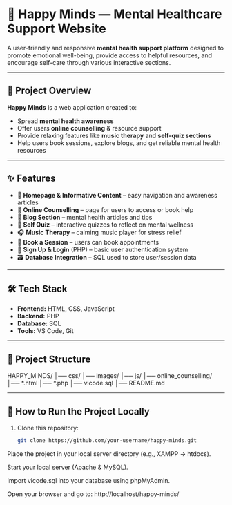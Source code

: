 # 🌿 Happy Minds — Mental Healthcare Support Website

A user-friendly and responsive **mental health support platform** designed to promote emotional well-being, provide access to helpful resources, and encourage self-care through various interactive sections.

---

## 🧠 Project Overview

**Happy Minds** is a web application created to:
- Spread **mental health awareness**
- Offer users **online counselling** & resource support
- Provide relaxing features like **music therapy** and **self-quiz sections**
- Help users book sessions, explore blogs, and get reliable mental health resources

---

## ✨ Features

- 🧭 **Homepage & Informative Content** – easy navigation and awareness articles  
- 💬 **Online Counselling** – page for users to access or book help  
- 📖 **Blog Section** – mental health articles and tips  
- 📝 **Self Quiz** – interactive quizzes to reflect on mental wellness  
- 🎧 **Music Therapy** – calming music player for stress relief  
- 📅 **Book a Session** – users can book appointments  
- 🔐 **Sign Up & Login** (PHP) – basic user authentication system  
- 🗃️ **Database Integration** – SQL used to store user/session data

---

## 🛠️ Tech Stack

- **Frontend:** HTML, CSS, JavaScript  
- **Backend:** PHP  
- **Database:** SQL  
- **Tools:** VS Code, Git

---

## 📁 Project Structure

HAPPY_MINDS/
│── css/
│── images/
│── js/
│── online_counselling/
│── *.html
│── *.php
│── vicode.sql
│── README.md


---

## 🚀 How to Run the Project Locally

1. Clone this repository:
   ```bash
   git clone https://github.com/your-username/happy-minds.git
Place the project in your local server directory (e.g., XAMPP → htdocs).

Start your local server (Apache & MySQL).

Import vicode.sql into your database using phpMyAdmin.

Open your browser and go to:
http://localhost/happy-minds/

